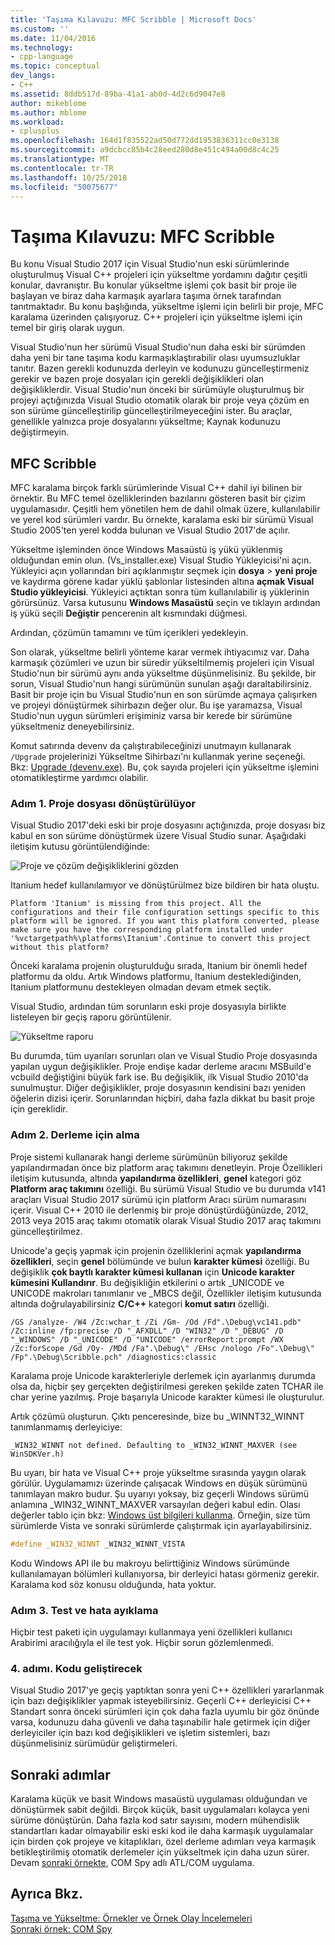 ```yaml
---
title: 'Taşıma Kılavuzu: MFC Scribble | Microsoft Docs'
ms.custom: ''
ms.date: 11/04/2016
ms.technology:
- cpp-language
ms.topic: conceptual
dev_langs:
- C++
ms.assetid: 8ddb517d-89ba-41a1-ab0d-4d2c6d9047e8
author: mikeblome
ms.author: mblome
ms.workload:
- cplusplus
ms.openlocfilehash: 164d1f835522ad50d772dd1953836311cc0e3138
ms.sourcegitcommit: a9dcbcc85b4c28eed280d8e451c494a00d8c4c25
ms.translationtype: MT
ms.contentlocale: tr-TR
ms.lasthandoff: 10/25/2018
ms.locfileid: "50075677"
---
```

# <a name="porting-guide-mfc-scribble"></a>Taşıma Kılavuzu: MFC Scribble

Bu konu Visual Studio 2017 için Visual Studio'nun eski sürümlerinde oluşturulmuş Visual C++ projeleri için yükseltme yordamını dağıtır çeşitli konular, davranıştır. Bu konular yükseltme işlemi çok basit bir proje ile başlayan ve biraz daha karmaşık ayarlara taşıma örnek tarafından tanıtmaktadır. Bu konu başlığında, yükseltme işlemi için belirli bir proje, MFC karalama üzerinden çalışıyoruz. C++ projeleri için yükseltme işlemi için temel bir giriş olarak uygun.

Visual Studio'nun her sürümü Visual Studio'nun daha eski bir sürümden daha yeni bir tane taşıma kodu karmaşıklaştırabilir olası uyumsuzluklar tanıtır. Bazen gerekli kodunuzda derleyin ve kodunuzu güncelleştirmeniz gerekir ve bazen proje dosyaları için gerekli değişiklikleri olan değişikliklerdir. Visual Studio'nun önceki bir sürümüyle oluşturulmuş bir projeyi açtığınızda Visual Studio otomatik olarak bir proje veya çözüm en son sürüme güncelleştirilip güncelleştirilmeyeceğini ister. Bu araçlar, genellikle yalnızca proje dosyalarını yükseltme; Kaynak kodunuzu değiştirmeyin.

## <a name="mfc-scribble"></a>MFC Scribble

MFC karalama birçok farklı sürümlerinde Visual C++ dahil iyi bilinen bir örnektir. Bu MFC temel özelliklerinden bazılarını gösteren basit bir çizim uygulamasıdır. Çeşitli hem yönetilen hem de dahil olmak üzere, kullanılabilir ve yerel kod sürümleri vardır. Bu örnekte, karalama eski bir sürümü Visual Studio 2005'ten yerel kodda bulunan ve Visual Studio 2017'de açılır.

Yükseltme işleminden önce Windows Masaüstü iş yükü yüklenmiş olduğundan emin olun. (Vs_installer.exe) Visual Studio Yükleyicisi'ni açın. Yükleyici açın yollarından biri açıklanmıştır seçmek için **dosya** > **yeni proje** ve kaydırma görene kadar yüklü şablonlar listesinden altına **açmak Visual Studio yükleyicisi**. Yükleyici açtıktan sonra tüm kullanılabilir iş yüklerinin görürsünüz. Varsa kutusunu **Windows Masaüstü** seçin ve tıklayın ardından iş yükü seçili **Değiştir** pencerenin alt kısmındaki düğmesi.

Ardından, çözümün tamamını ve tüm içerikleri yedekleyin.

Son olarak, yükseltme belirli yönteme karar vermek ihtiyacımız var. Daha karmaşık çözümleri ve uzun bir süredir yükseltilmemiş projeleri için Visual Studio'nun bir sürümü aynı anda yükseltme düşünmelisiniz. Bu şekilde, bir sorun, Visual Studio'nun hangi sürümünün sunulan aşağı daraltabilirsiniz. Basit bir proje için bu Visual Studio'nun en son sürümde açmaya çalışırken ve projeyi dönüştürmek sihirbazın değer olur. Bu işe yaramazsa, Visual Studio'nun uygun sürümleri erişiminiz varsa bir kerede bir sürümüne yükseltmeniz deneyebilirsiniz.

Komut satırında devenv da çalıştırabileceğinizi unutmayın kullanarak `/Upgrade` projelerinizi Yükseltme Sihirbazı'nı kullanmak yerine seçeneği. Bkz: [Upgrade (devenv.exe)](/visualstudio/ide/reference/upgrade-devenv-exe). Bu, çok sayıda projeleri için yükseltme işlemini otomatikleştirme yardımcı olabilir.

### <a name="step-1-converting-the-project-file"></a>Adım 1. Proje dosyası dönüştürülüyor

Visual Studio 2017'deki eski bir proje dosyasını açtığınızda, proje dosyası biz kabul en son sürüme dönüştürmek üzere Visual Studio sunar. Aşağıdaki iletişim kutusu görüntülendiğinde:

![Proje ve çözüm değişikliklerini gözden](../porting/media/scribbleprojectupgrade.PNG "ScribbleProjectUpgrade")

Itanium hedef kullanılamıyor ve dönüştürülmez bize bildiren bir hata oluştu.

```Output
Platform 'Itanium' is missing from this project. All the configurations and their file configuration settings specific to this platform will be ignored. If you want this platform converted, please make sure you have the corresponding platform installed under '%vctargetpath%\platforms\Itanium'.Continue to convert this project without this platform?
```

Önceki karalama projenin oluşturulduğu sırada, Itanium bir önemli hedef platformu da oldu. Artık Windows platformu, Itanium desteklediğinden, Itanium platformunu destekleyen olmadan devam etmek seçtik.

Visual Studio, ardından tüm sorunların eski proje dosyasıyla birlikte listeleyen bir geçiş raporu görüntülenir.

![Yükseltme raporu](../porting/media/scribblemigrationreport.PNG "ScribbleMigrationReport")

Bu durumda, tüm uyarıları sorunları olan ve Visual Studio Proje dosyasında yapılan uygun değişiklikler. Proje endişe kadar derleme aracını MSBuild'e vcbuild değiştiğini büyük fark ise. Bu değişiklik, ilk Visual Studio 2010'da sunulmuştur. Diğer değişiklikler, proje dosyasının kendisini bazı yeniden öğelerin dizisi içerir. Sorunlarından hiçbiri, daha fazla dikkat bu basit proje için gereklidir.

### <a name="step-2-getting-it-to-build"></a>Adım 2. Derleme için alma

Proje sistemi kullanarak hangi derleme sürümünün biliyoruz şekilde yapılandırmadan önce biz platform araç takımını denetleyin. Proje Özellikleri iletişim kutusunda, altında **yapılandırma özellikleri**, **genel** kategori göz **Platform araç takımını** özelliği. Bu sürümü Visual Studio ve bu durumda v141 araçları Visual Studio 2017 sürümü için platform Aracı sürüm numarasını içerir. Visual C++ 2010 ile derlenmiş bir proje dönüştürdüğünüzde, 2012, 2013 veya 2015 araç takımı otomatik olarak Visual Studio 2017 araç takımını güncelleştirilmez.

Unicode'a geçiş yapmak için projenin özelliklerini açmak **yapılandırma özellikleri**, seçin **genel** bölümünde ve bulun **karakter kümesi** özelliği. Bu değişiklik **çok baytlı karakter kümesi kullanan** için **Unicode karakter kümesini Kullandırır**. Bu değişikliğin etkilerini o artık _UNICODE ve UNICODE makroları tanımlanır ve _MBCS değil, Özellikler iletişim kutusunda altında doğrulayabilirsiniz **C/C++** kategori **komut satırı** özelliği.

```Output
/GS /analyze- /W4 /Zc:wchar_t /Zi /Gm- /Od /Fd".\Debug\vc141.pdb" /Zc:inline /fp:precise /D "_AFXDLL" /D "WIN32" /D "_DEBUG" /D "_WINDOWS" /D "_UNICODE" /D "UNICODE" /errorReport:prompt /WX /Zc:forScope /Gd /Oy- /MDd /Fa".\Debug\" /EHsc /nologo /Fo".\Debug\" /Fp".\Debug\Scribble.pch" /diagnostics:classic
```

Karalama proje Unicode karakterleriyle derlemek için ayarlanmış durumda olsa da, hiçbir şey gerçekten değiştirilmesi gereken şekilde zaten TCHAR ile char yerine yazılmış. Proje başarıyla Unicode karakter kümesi ile oluşturulur.

Artık çözümü oluşturun. Çıktı penceresinde, bize bu _WINNT32_WINNT tanımlanmamış derleyiciye:

```Output
_WIN32_WINNT not defined. Defaulting to _WIN32_WINNT_MAXVER (see WinSDKVer.h)
```

Bu uyarı, bir hata ve Visual C++ proje yükseltme sırasında yaygın olarak görülür. Uygulamamızı üzerinde çalışacak Windows en düşük sürümünü tanımlayan makro budur. Şu uyarıyı yoksay, biz geçerli Windows sürümü anlamına _WIN32_WINNT_MAXVER varsayılan değeri kabul edin. Olası değerler tablo için bkz: [Windows üst bilgileri kullanma](/windows/desktop/WinProg/using-the-windows-headers). Örneğin, size tüm sürümlerde Vista ve sonraki sürümlerde çalıştırmak için ayarlayabilirsiniz.

```cpp
#define _WIN32_WINNT _WIN32_WINNT_VISTA
```

Kodu Windows API ile bu makroyu belirttiğiniz Windows sürümünde kullanılamayan bölümleri kullanıyorsa, bir derleyici hatası görmeniz gerekir. Karalama kod söz konusu olduğunda, hata yoktur.

### <a name="step-3-testing-and-debugging"></a>Adım 3. Test ve hata ayıklama

Hiçbir test paketi için uygulamayı kullanmaya yeni özellikleri kullanıcı Arabirimi aracılığıyla el ile test yok. Hiçbir sorun gözlemlenmedi.

### <a name="step-4-improve-the-code"></a>4. adımı. Kodu geliştirecek

Visual Studio 2017'ye geçiş yaptıktan sonra yeni C++ özellikleri yararlanmak için bazı değişiklikler yapmak isteyebilirsiniz. Geçerli C++ derleyicisi C++ Standart sonra önceki sürümleri için çok daha fazla uyumlu bir göz önünde varsa, kodunuzu daha güvenli ve daha taşınabilir hale getirmek için diğer derleyiciler için bazı kod değişiklikleri ve işletim sistemleri, bazı düşünmelisiniz sürümüdür geliştirmeleri.

## <a name="next-steps"></a>Sonraki adımlar

Karalama küçük ve basit Windows masaüstü uygulaması olduğundan ve dönüştürmek sabit değildi. Birçok küçük, basit uygulamaları kolayca yeni sürüme dönüştürün.  Daha fazla kod satır sayısını, modern mühendislik standartları kadar olmayabilir eski eski kod ile daha karmaşık uygulamalar için birden çok projeye ve kitaplıkları, özel derleme adımları veya karmaşık betikleştirilmiş otomatik derlemeler için yükseltmek için daha uzun sürer. Devam [sonraki örnekte](../porting/porting-guide-com-spy.md), COM Spy adlı ATL/COM uygulama.

## <a name="see-also"></a>Ayrıca Bkz.

[Taşıma ve Yükseltme: Örnekler ve Örnek Olay İncelemeleri](../porting/porting-and-upgrading-examples-and-case-studies.md)<br/>
[Sonraki örnek: COM Spy](../porting/porting-guide-com-spy.md)